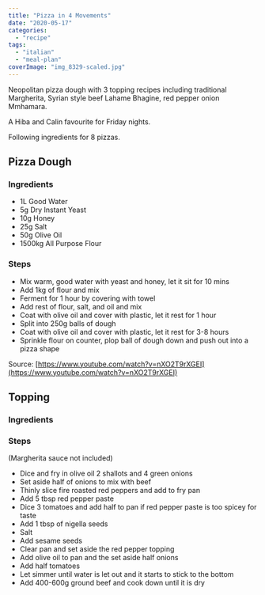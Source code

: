 ```yaml
---
title: "Pizza in 4 Movements"
date: "2020-05-17"
categories: 
  - "recipe"
tags: 
  - "italian"
  - "meal-plan"
coverImage: "img_8329-scaled.jpg"
---
```


Neopolitan pizza dough with 3 topping recipes including traditional Margherita, Syrian style beef Lahame Bhagine, red pepper onion Mmhamara.

A Hiba and Calin favourite for Friday nights.

Following ingredients for 8 pizzas.

## Pizza Dough

### Ingredients

- 1L Good Water
- 5g Dry Instant Yeast
- 10g Honey
- 25g Salt
- 50g Olive Oil
- 1500kg All Purpose Flour

### Steps

- Mix warm, good water with yeast and honey, let it sit for 10 mins
- Add 1kg of flour and mix
- Ferment for 1 hour by covering with towel
- Add rest of flour, salt, and oil and mix
- Coat with olive oil and cover with plastic, let it rest for 1 hour
- Split into 250g balls of dough
- Coat with olive oil and cover with plastic, let it rest for 3-8 hours
- Sprinkle flour on counter, plop ball of dough down and push out into a pizza shape

Source: [https://www.youtube.com/watch?v=nXO2T9rXGEI](https://www.youtube.com/watch?v=nXO2T9rXGEI)

## Topping

### Ingredients

### Steps

(Margherita sauce not included)

- Dice and fry in olive oil 2 shallots and 4 green onions
- Set aside half of onions to mix with beef
- Thinly slice fire roasted red peppers and add to fry pan
- Add 5 tbsp red pepper paste
- Dice 3 tomatoes and add half to pan if red pepper paste is too spicey for taste
- Add 1 tbsp of nigella seeds
- Salt
- Add sesame seeds
- Clear pan and set aside the red pepper topping
- Add olive oil to pan and the set aside half onions
- Add half tomatoes
- Let simmer until water is let out and it starts to stick to the bottom
- Add 400-600g ground beef and cook down until it is dry
